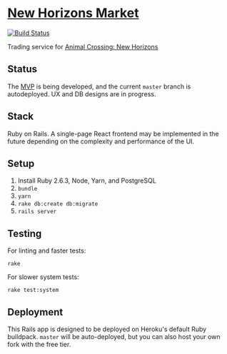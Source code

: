 # [New Horizons Market](https://nhmarket.herokuapp.com/)

[![Build Status](https://travis-ci.com/nickmccurdy/market.svg?token=2YpiqRLGxdsv1ho7eXeu&branch=master)](https://travis-ci.com/nickmccurdy/market)

Trading service for [Animal Crossing: New Horizons](https://www.animal-crossing.com/new-horizons/)

## Status

The [MVP](https://github.com/nickmccurdy/market/milestone/1) is being developed, and the current `master` branch is autodeployed. UX and DB designs are in progress.

## Stack

Ruby on Rails. A single-page React frontend may be implemented in the future depending on the complexity and performance of the UI.

## Setup

1. Install Ruby 2.6.3, Node, Yarn, and PostgreSQL
1. `bundle`
1. `yarn`
1. `rake db:create db:migrate`
1. `rails server`

## Testing

For linting and faster tests:

`rake`

For slower system tests:

`rake test:system`

## Deployment

This Rails app is designed to be deployed on Heroku's default Ruby buildpack. `master` will be auto-deployed, but you can also host your own fork with the free tier.
